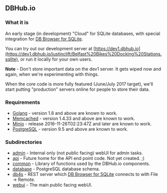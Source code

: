 ## DBHub.io

### What it is

An early stage (in development) "Cloud" for SQLite databases, with special
integration for [DB Browser for SQLite](http://sqlitebrowser.org).

You can try out our development server at [https://dev1.dbhub.io](https://dev1.dbhub.io/justinclift/Belfast%20Bikes%20Docking%20Stations.sqlite),
or run it locally for your own users.

**Note** - Don't store important data on the dev1 server.  It gets wiped now and again,
when we're experimenting with things.

When the core code is more fully featured (June/July 2017 target), we'll start putting
"production" servers online for people to store their data.

### Requirements

* [Golang](https://golang.org) - version 1.8 and above are known to work.
* [Memcached](https://memcached.org) - version 1.4.33 and above are known to work.
* [Minio](https://minio.io) - release 2016-11-26T02:23:47Z and later are known to work.
* [PostgreSQL](https://www.postgresql.org) - version 9.5 and above are known to work.

### Subdirectories

* [admin](admin/) - Internal only (not public facing) webUI for admin tasks.
* [api](api/) - Future home for the API end point code.  Not yet created. ;)
* [common](common/) - Library of functions used by the DBHub.io components.
* [database](database/) - PostgreSQL database schema.
* [db4s](db4s/) - REST server which [DB Browser for SQLite](http://sqlitebrowser.org)
  connects to with File → Remote.
* [webui](webui/) - The main public facing webUI.
